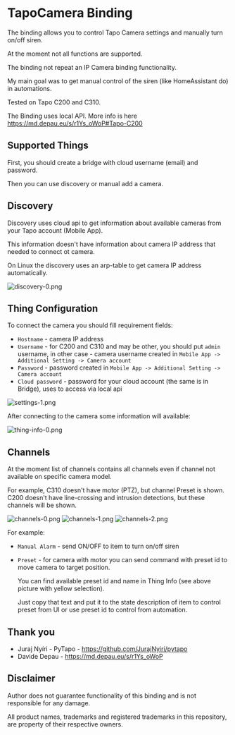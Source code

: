 # TapoCamera Binding

The binding allows you to control Tapo Camera settings and manually turn on/off siren.

At the moment not all functions are supported.

The binding not repeat an IP Camera binding functionality.

My main goal was to get manual control of the siren (like HomeAssistant do) in automations.

Tested on Tapo C200 and C310.

The Binding uses local API. More info is here https://md.depau.eu/s/r1Ys_oWoP#Tapo-C200

## Supported Things

First, you should create a bridge with cloud username (email) and password.

Then you can use discovery or manual add a camera.


## Discovery

Discovery uses cloud api to get information about available cameras from your Tapo account (Mobile App).

This information doesn't have information about camera IP address that needed to connect ot camera.

On Linux the discovery uses an arp-table to get camera IP address automatically.

![discovery-0.png](docs%2Fimg%2Fdiscovery-0.png)

## Thing Configuration

To connect the camera you should fill requirement fields:
- `Hostname` - camera IP address
- `Username` - for C200 and C310 and may be other, you should put `admin` username, in other case - camera username created in `Mobile App -> Additional Setting -> Camera account`
- `Password` - password created in `Mobile App -> Additional Setting -> Camera account`
- `Cloud password` - password for your cloud account (the same is in Bridge), uses to access via local api

![settings-1.png](docs%2Fimg%2Fsettings-1.png)

After connecting to the camera some information will available:

![thing-info-0.png](docs%2Fimg%2Fthing-info-0.png)

## Channels

At the moment list of channels contains all channels even if channel not available on specific camera model.

For example, C310 doesn't have motor (PTZ), but channel Preset is shown.
C200 doesn't have line-crossing and intrusion detections, but these channels will be shown.

![channels-0.png](docs%2Fimg%2Fchannels-0.png)
![channels-1.png](docs%2Fimg%2Fchannels-1.png)
![channels-2.png](docs%2Fimg%2Fchannels-2.png)

For example:
- `Manual Alarm` - send ON/OFF to item to turn on/off siren
- `Preset` - for camera with motor you can send command with preset id to move camera to target position.
   
   You can find available preset id and name in Thing Info (see above picture with yellow selection).
   
   Just copy that text and put it to the state description of item to control preset from UI or use preset id to control from automation.

## Thank you
- Juraj Nyíri - PyTapo - https://github.com/JurajNyiri/pytapo
- Davide Depau - https://md.depau.eu/s/r1Ys_oWoP

## Disclaimer

Author does not guarantee functionality of this binding and is not responsible for any damage.

All product names, trademarks and registered trademarks in this repository, are property of their respective owners.
